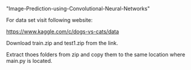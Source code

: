 "Image-Prediction-using-Convolutional-Neural-Networks" 

For data set visit following website:

https://www.kaggle.com/c/dogs-vs-cats/data 

Download train.zip and test1.zip from the link.

Extract thoes folders from zip and copy them to the same location where main.py is located. 
